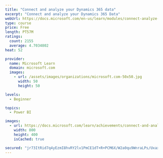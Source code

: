 ```yaml
---
title: "Connect and analyze your Dynamics 365 data​"
excerpt: "Connect and analyze your Dynamics 365 Data​"
webUrl: https://docs.microsoft.com/en-us/learn/modules/connect-analyze-dynamics-365-data/
type: course
price: Free
length: PT57M
ratings:
  count: 2155
  average: 4.7034802
heat: 52

provider:
  name: Microsoft Learn
  domain: microsoft.com
  images:
    - url: /assets/images/organizations/microsoft.com-50x50.jpg
      width: 50
      height: 50

levels:
  - Beginner

topics:
  - Power BI

images:
  - url: https://docs.microsoft.com/learn/achievements/connect-and-analyze-your-microsoft-dynamics-365-data-social.png
    width: 800
    height: 400
    isCached: true

secured: "jr73ItRid7q4yEzmI8hvRY2lv1PmCE1dT+R+PCM6X/W2a0qu9WnraLPs/UxaxOIOnmwMU0ozhuV3A6sgzvH0aEMRAp63I9Cjv+RFlb5aUPCmj9aUOeyZfCNQ+bDb0sIJcDGfutDaTAUfp9YPwYbEQOXZf4QSxqyKfAyoBhgtvITjEYembBZrQ4rEZFex5sZcmP6sew62LymWh6pLb2o7XLksIRmKxsqfeeFfETKmrDVwWzNbGPNNVuNz8mKIjaDPHq0GgjKQv4bmch8orFSScw8DH1FOwinQuMkYnJAj1CnwZwmZZ5znVzJPNd2vAHLBb4/x6YAhTTBKejG6yVxWe8OBOm42scLpLm3m6CpUOnqHBbu+7AM6wvwEXH2h0/Q8FplVTvdRXRWECCLDVTIvB6tx/xnlfxo8GacuUKf77qM=;iUDDlZN5dEk+uTEpnH/Qng=="
---
```



